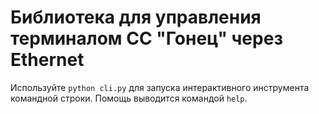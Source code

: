 # Библиотека для управления терминалом СС "Гонец" через Ethernet

Используйте `python cli.py` для запуска интерактивного инструмента командной строки. Помощь выводится командой `help`.
